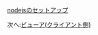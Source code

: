 [nodejsのセットアップ](/ja_jp/viewer/php.md ':include :type=markdown')

次へ:[ビューア(クライアント側)](/ja_jp/viewer/3legged/ui)